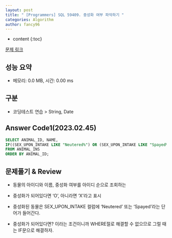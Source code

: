 ```yaml
---
layout: post
title: " [Programmers] SQL 59409. 중성화 여부 파악하기 "
categories: Algorithm
author: fancy96
---
```

* content
{:toc}

[문제 링크](https://school.programmers.co.kr/learn/courses/30/lessons/59409)

## 성능 요약

* 메모리: 0.0 MB, 시간: 0.00 ms

## 구분

* 코딩테스트 연습 > String, Date

## Answer Code1(2023.02.45)

```SQL
SELECT ANIMAL_ID, NAME, 
IF((SEX_UPON_INTAKE LIKE "Neutered%") OR (SEX_UPON_INTAKE LIKE "Spayed%"), "O", "X")  AS "중성화" 
FROM ANIMAL_INS 
ORDER BY ANIMAL_ID;
```

## 문제풀기 & Review

* 동물의 아이디와 이름, 중성화 여부를 아이디 순으로 조회하는
 
* 중성화가 되어있다면 ‘O’, 아니라면 ‘X’라고 표시
  
* 중성화된 동물은 SEX_UPON_INTAKE 컬럼에 ‘Neutered’ 또는 ‘Spayed’라는 단어가 들어간다.
  
* 중성화가 되어있다면? 이라는 조건이니까 WHERE절로 해결할 수 없으므로 그럴 때는 IF문으로 해결하자.